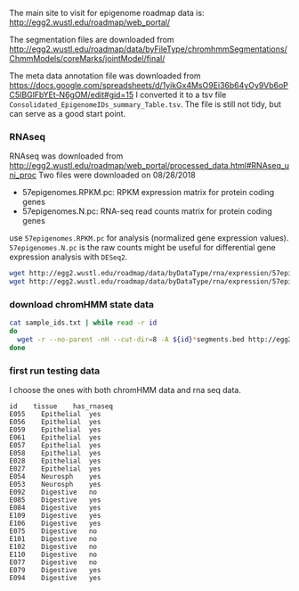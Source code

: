 The main site to visit for epigenome roadmap data is: http://egg2.wustl.edu/roadmap/web_portal/

The segmentation files are downloaded from http://egg2.wustl.edu/roadmap/data/byFileType/chromhmmSegmentations/ChmmModels/coreMarks/jointModel/final/

The meta data annotation file was downloaded from https://docs.google.com/spreadsheets/d/1yikGx4MsO9Ei36b64yOy9Vb6oPC5IBGlFbYEt-N6gOM/edit#gid=15
I converted it to a tsv file `Consolidated_EpigenomeIDs_summary_Table.tsv`. The file is still not tidy, but can serve as a good start point.


### RNAseq

RNAseq was downloaded from http://egg2.wustl.edu/roadmap/web_portal/processed_data.html#RNAseq_uni_proc
Two files were downloaded on 08/28/2018

* 57epigenomes.RPKM.pc: RPKM expression matrix for protein coding genes
* 57epigenomes.N.pc: RNA-seq read counts matrix for protein coding genes

use `57epigenomes.RPKM.pc` for analysis (normalized gene expression values). `57epigenomes.N.pc` is the raw counts might be useful for differential
gene expression analysis with `DESeq2`.

```bash
wget http://egg2.wustl.edu/roadmap/data/byDataType/rna/expression/57epigenomes.RPKM.pc.gz
wget http://egg2.wustl.edu/roadmap/data/byDataType/rna/expression/57epigenomes.N.pc.gz
```

### download chromHMM state data

```bash
cat sample_ids.txt | while read -r id
do
  wget -r --no-parent -nH --cut-dir=8 -A ${id}*segments.bed http://egg2.wustl.edu/roadmap/data/byFileType/chromhmmSegmentations/ChmmModels/coreMarks/jointModel/final/
done

```

### first run testing data

I choose the ones with both chromHMM data and rna seq data.

```
id    tissue    has_rnaseq
E055	Epithelial	yes
E056	Epithelial	yes
E059	Epithelial	yes
E061	Epithelial	yes
E057	Epithelial	yes
E058	Epithelial	yes
E028	Epithelial	yes
E027	Epithelial	yes
E054	Neurosph	yes
E053	Neurosph	yes
E092	Digestive	no
E085	Digestive	yes
E084	Digestive	yes
E109	Digestive	yes
E106	Digestive	yes
E075	Digestive	no
E101	Digestive	no
E102	Digestive	no
E110	Digestive	no
E077	Digestive	no
E079	Digestive	yes
E094	Digestive	yes

```

